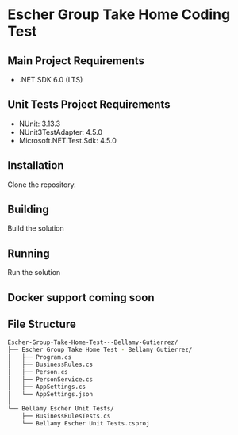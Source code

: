 # Escher Group Take Home Coding Test

## Main Project Requirements
* .NET SDK 6.0 (LTS)

## Unit Tests Project Requirements
* NUnit: 3.13.3
* NUnit3TestAdapter: 4.5.0
* Microsoft.NET.Test.Sdk: 4.5.0

## Installation
Clone the repository.

## Building
Build the solution

## Running
Run the solution

## Docker support coming soon

## File Structure
```bash
Escher-Group-Take-Home-Test---Bellamy-Gutierrez/
├── Escher Group Take Home Test - Bellamy Gutierrez/
│   ├── Program.cs
│   ├── BusinessRules.cs
│   ├── Person.cs
│   ├── PersonService.cs
│   ├── AppSettings.cs
│   └── AppSettings.json
│
└── Bellamy Escher Unit Tests/
    ├── BusinessRulesTests.cs
    └── Bellamy Escher Unit Tests.csproj
```
